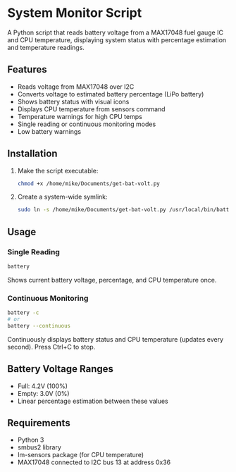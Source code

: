 # System Monitor Script

A Python script that reads battery voltage from a MAX17048 fuel gauge IC and CPU temperature, displaying system status with percentage estimation and temperature readings.

## Features
- Reads voltage from MAX17048 over I2C
- Converts voltage to estimated battery percentage (LiPo battery)
- Shows battery status with visual icons
- Displays CPU temperature from sensors command
- Temperature warnings for high CPU temps
- Single reading or continuous monitoring modes
- Low battery warnings

## Installation

1. Make the script executable:
   ```bash
   chmod +x /home/mike/Documents/get-bat-volt.py
   ```

2. Create a system-wide symlink:
   ```bash
   sudo ln -s /home/mike/Documents/get-bat-volt.py /usr/local/bin/battery
   ```

## Usage

### Single Reading
```bash
battery
```
Shows current battery voltage, percentage, and CPU temperature once.

### Continuous Monitoring
```bash
battery -c
# or
battery --continuous
```
Continuously displays battery status and CPU temperature (updates every second). Press Ctrl+C to stop.

## Battery Voltage Ranges
- Full: 4.2V (100%)
- Empty: 3.0V (0%)
- Linear percentage estimation between these values

## Requirements
- Python 3
- smbus2 library
- lm-sensors package (for CPU temperature)
- MAX17048 connected to I2C bus 13 at address 0x36
